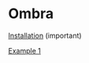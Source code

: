 Ombra
=====

[Installation](https://github.com/lprez/Ombra/wiki/Installation) (important)

[Example 1](http://lprez.github.io/Ombra/examples/example1/out.jsexe/index.html)
